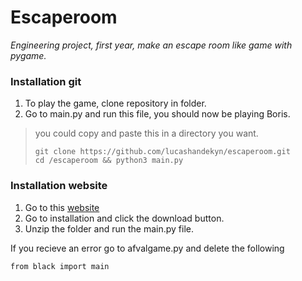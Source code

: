 # Escaperoom
_Engineering project, first year, make an escape room like game with pygame._

### Installation git
1. To play the game, clone repository in folder. 
2. Go to main.py and run this file, you should now be playing Boris.
> you could copy and paste this in a directory you want.
> ```
> git clone https://github.com/lucashandekyn/escaperoom.git
> cd /escaperoom && python3 main.py
> ```

### Installation website
1. Go to this [website](https://users.ugent.be/~brsteven/Project/index.html) 
2. Go to installation and click the download button.
3. Unzip the folder and run the main.py file.

If you recieve an error go to afvalgame.py and delete the following  
```
from black import main 
```
